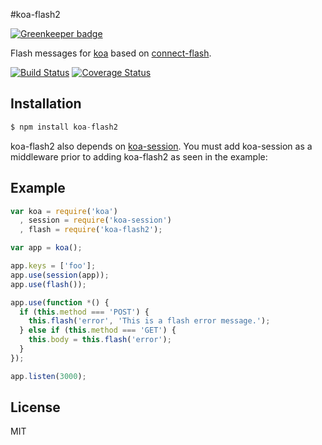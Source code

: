 #koa-flash2

[![Greenkeeper badge](https://badges.greenkeeper.io/d-band/koa-flash2.svg)](https://greenkeeper.io/)

Flash messages for [koa](https://github.com/koajs/koa) based on [connect-flash](https://github.com/jaredhanson/connect-flash).

[![Build Status](https://travis-ci.org/d-band/koa-flash2.svg?branch=master)](https://travis-ci.org/d-band/koa-flash2)
[![Coverage Status](https://coveralls.io/repos/d-band/koa-flash2/badge.svg?branch=master)](https://coveralls.io/github/d-band/koa-flash2)
## Installation

```js
$ npm install koa-flash2
```

koa-flash2 also depends on [koa-session](https://github.com/koajs/session). You must add koa-session as a middleware prior to adding koa-flash2 as seen in the example:

## Example

```js
var koa = require('koa')
  , session = require('koa-session')
  , flash = require('koa-flash2');

var app = koa();

app.keys = ['foo'];
app.use(session(app));
app.use(flash());

app.use(function *() {
  if (this.method === 'POST') {
    this.flash('error', 'This is a flash error message.');
  } else if (this.method === 'GET') {
    this.body = this.flash('error');
  }
});

app.listen(3000);
```

## License

MIT
